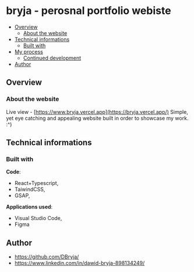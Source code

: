 # bryja - perosnal portfolio webiste

- [Overview](#overview)
  - [About the website](#about-the-website)
- [Technical informations](#technical-informations)
  - [Built with](#built-with)
- [My process](#my-process)
  - [Continued development](#continued-development)
- [Author](#author)

## Overview
### About the website
Live view - [https://www.bryja.vercel.app](https://bryja.vercel.app/)
Simple, yet eye catching and appealing website built in order to showcase my work. :^)

## Technical informations

### Built with

**Code**:
- React+Typescript,
- TaiwindCSS,
- GSAP,

**Applications used**:
- Visual Studio Code,
- Figma

## Author

- https://github.com/DBryja/
- https://www.linkedin.com/in/dawid-bryja-898134249/
